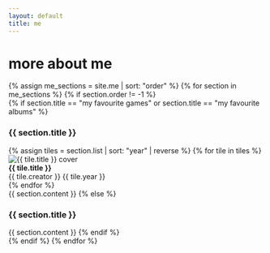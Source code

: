 ```yaml
---
layout: default
title: me
---
```


# more about me

<div class="me-tiles">
  {% assign me_sections = site.me | sort: "order" %}
  {% for section in me_sections %}
    {% if section.order != -1 %}
      <div class="me-tile">
        {% if section.title == "my favourite games" or section.title == "my favourite albums" %}
          <h3>{{ section.title }}</h3>
          <div class="image-tiles">
            {% assign tiles = section.list | sort: "year" | reverse %}
            {% for tile in tiles %}
              <div class="image-tile">
                <div class="tile-card">
                  <img src="{{ tile.image }}" alt="{{ tile.title }} cover" class="tile-cover">
                  <div class="tile-info">
                    <strong>{{ tile.title }}</strong><br>
                    <span>{{ tile.creator }}</span>
                    <span>{{ tile.year }}</span>
                  </div>
                </div>
              </div>
            {% endfor %}
          </div>
          {{ section.content }}
        {% else %}                                    <!-- OTHER -->
          <h3>{{ section.title }}</h3>
          {{ section.content }}
        {% endif %}
      </div>
    {% endif %}
  {% endfor %}
</div>
